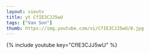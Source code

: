 ```yaml
--- 
layout: sieutv
title: yt CfIE3CJJ5wU
tags: ["Van Son"]
thumb: https://img.youtube.com/vi/CfIE3CJJ5wU/0.jpg
---
```

{% include youtube key="CfIE3CJJ5wU" %} 
